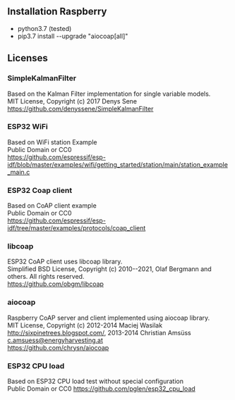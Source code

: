 ## Installation Raspberry

 - python3.7 (tested)
 - pip3.7 install --upgrade "aiocoap[all]"

## Licenses

 ### SimpleKalmanFilter
 Based on the Kalman Filter implementation for single variable models.  
 MIT License, Copyright (c) 2017 Denys Sene
 https://github.com/denyssene/SimpleKalmanFilter  

 ### ESP32 WiFi
 Based on WiFi station Example  
 Public Domain or CC0  
 https://github.com/espressif/esp-idf/blob/master/examples/wifi/getting_started/station/main/station_example_main.c  

 ### ESP32 Coap client
 Based on CoAP client example  
 Public Domain or CC0  
 https://github.com/espressif/esp-idf/tree/master/examples/protocols/coap_client

### libcoap
ESP32 CoAP client uses libcoap library.  
Simplified BSD License, Copyright (c) 2010--2021, Olaf Bergmann and others. All rights reserved.  
https://github.com/obgm/libcoap

### aiocoap
Raspberry CoAP server and client implemented using aiocoap library.  
MIT License, Copyright (c) 2012-2014 Maciej Wasilak <http://sixpinetrees.blogspot.com/>, 2013-2014 Christian Amsüss <c.amsuess@energyharvesting.at>  
https://github.com/chrysn/aiocoap

### ESP32 CPU load
Based on ESP32 CPU load test without special configuration  
Public Domain or CC0
https://github.com/pglen/esp32_cpu_load  
